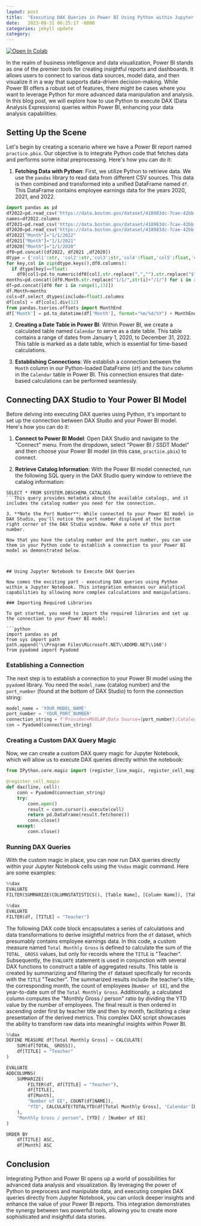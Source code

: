 ```yaml
---
layout: post
title:  "Executing DAX Queries in Power BI Using Python within Jupyter Notebook"
date:   2023-08-31 06:25:17 -0800
categories: jekyll update
category:
---
```


<a target="_blank" href="https://colab.research.google.com/github/jordan-hay/jordan-hay.github.io/blob/main/docs/assets/Using_ Python_to_Execute_DAX_Queries_in_Power_BI.ipynb
">
  <img src="https://colab.research.google.com/assets/colab-badge.svg" alt="Open In Colab"/>
</a>




In the realm of business intelligence and data visualization, Power BI stands as one of the premier tools for creating insightful reports and dashboards. It allows users to connect to various data sources, model data, and then visualize it in a way that supports data-driven decision-making. While Power BI offers a robust set of features, there might be cases where you want to leverage Python for more advanced data manipulation and analysis. In this blog post, we will explore how to use Python to execute DAX (Data Analysis Expressions) queries within Power BI, enhancing your data analysis capabilities.

## Setting Up the Scene

Let's begin by creating a scenario where we have a Power BI report named `practice.pbix`. Our objective is to integrate Python code that fetches data and performs some initial preprocessing. Here's how you can do it:

1. **Fetching Data with Python**: First, we utilize Python to retrieve data. We use the `pandas` library to read data from different CSV sources. This data is then combined and transformed into a unified DataFrame named `df`. This DataFrame contains employee earnings data for the years 2020, 2021, and 2022.
```python
import pandas as pd
df2022=pd.read_csv('https://data.boston.gov/dataset/418983dc-7cae-42bb-88e4-d56f5adcf869/resource/63ac638b-36c4-487d-9453-1d83eb5090d2/download/finalconsolidatedcy22earnings_feb2023.xlsx-sheet1.csv')
names=df2022.columns
df2021=pd.read_csv('https://data.boston.gov/dataset/418983dc-7cae-42bb-88e4-d56f5adcf869/resource/ec5aaf93-1509-4641-9310-28e62e028457/download/employee-earnings-report-2021.csv',encoding= 'unicode_escape',skiprows=1,names=names)
df2020=pd.read_csv('https://data.boston.gov/dataset/418983dc-7cae-42bb-88e4-d56f5adcf869/resource/e2e2c23a-6fc7-4456-8751-5321d8aa869b/download/city-of-boston-calendar-year-2020-earnings.csv',encoding= 'unicode_escape',skiprows=1,names=names)
df2022["Month"]="1/1/2022"
df2021["Month"]="1/1/2021"
df2020["Month"]="1/1/2020"
df0=pd.concat([df2022, df2021 ,df2020])
dtype = {'col1':str, 'col2':str,'col3':str,'col4':float,'col5':float,'col6': float,'col7': float,'col8': float,'col9': float,'col10': float,'col11': float,'col12': int,'col13':str}
for key,col in zip(dtype.keys(),df0.columns):
  if dtype[key]==float:
    df0[col]=pd.to_numeric(df0[col].str.replace(",","").str.replace("$","").str.replace(" ","").str.replace("(","-").str.replace(")",""))
months=pd.concat([df0.Month.str.replace("1/1/",str(i)+"/1/") for i in range(1,13)])
df=pd.concat([df0 for i in range(1,13)])
df.Month=months
cols=df.select_dtypes(include=float).columns
df[cols] = df[cols].div(12)
from pandas.tseries.offsets import MonthEnd
df['Month'] = pd.to_datetime(df['Month'], format="%m/%d/%Y") + MonthEnd(1)
```

2. **Creating a Date Table in Power BI**: Within Power BI, we create a calculated table named `Calendar` to serve as a date table. This table contains a range of dates from January 1, 2020, to December 31, 2022. This table is marked as a date table, which is essential for time-based calculations.

3. **Establishing Connections**: We establish a connection between the `Month` column in our Python-loaded DataFrame (`df`) and the `Date` column in the `Calendar` table in Power BI. This connection ensures that date-based calculations can be performed seamlessly.

## Connecting DAX Studio to Your Power BI Model

Before delving into executing DAX queries using Python, it's important to set up the connection between DAX Studio and your Power BI model. Here's how you can do it:

1. **Connect to Power BI Model**: Open DAX Studio and navigate to the "Connect" menu. From the dropdown, select "Power BI / SSDT Model" and then choose your Power BI model (in this case, `practice.pbix`) to connect.

2. **Retrieve Catalog Information**: With the Power BI model connected, run the following SQL query in the DAX Studio query window to retrieve the catalog information:
```
SELECT * FROM $SYSTEM.DBSCHEMA_CATALOGS
```This query provides metadata about the available catalogs, and it includes the catalog number you need for the connection.

3. **Note the Port Number**: While connected to your Power BI model in DAX Studio, you'll notice the port number displayed at the bottom right corner of the DAX Studio window. Make a note of this port number.

Now that you have the catalog number and the port number, you can use them in your Python code to establish a connection to your Power BI model as demonstrated below.



## Using Jupyter Notebook to Execute DAX Queries

Now comes the exciting part - executing DAX queries using Python within a Jupyter Notebook. This integration enhances our analytical capabilities by allowing more complex calculations and manipulations.

### Importing Required Libraries

To get started, you need to import the required libraries and set up the connection to your Power BI model:

```python
import pandas as pd
from sys import path
path.append('\\Program Files\Microsoft.NET\\ADOMD.NET\\160')
from pyadomd import Pyadomd
```

### Establishing a Connection

The next step is to establish a connection to your Power BI model using the `pyadomd` library. You need the `model_name` (catalog number) and the `port_number` (found at the bottom of DAX Studio) to form the connection string:

```python
model_name = 'YOUR_MODEL_NAME'
port_number = 'YOUR_PORT_NUMBER'
connection_string = f'Provider=MSOLAP;Data Source={port_number};Catalog={model_name};'
con = Pyadomd(connection_string)
```

### Creating a Custom DAX Query Magic

Now, we can create a custom DAX query magic for Jupyter Notebook, which will allow us to execute DAX queries directly within the notebook:

```python
from IPython.core.magic import (register_line_magic, register_cell_magic)

@register_cell_magic
def dax(line, cell):
    conn = Pyadomd(connection_string)
    try:
        conn.open()
        result = conn.cursor().execute(cell)
        return pd.DataFrame(result.fetchone())
        conn.close()
    except:
        conn.close()
```

### Running DAX Queries

With the custom magic in place, you can now run DAX queries directly within your Jupyter Notebook cells using the `%%dax` magic command. Here are some examples:

```python
%%dax
EVALUATE
FILTER(SUMMARIZE(COLUMNSTATISTICS(), [Table Name], [Column Name]), [Table Name] = "df")
```


```python
%%dax
EVALUATE
FILTER(df, [TITLE] = "Teacher")
```
The following DAX code block encapsulates a series of calculations and data transformations to derive insightful metrics from the `df` dataset, which presumably contains employee earnings data. In this code, a custom measure named `Total Monthly Gross` is defined to calculate the sum of the `TOTAL_ GROSS` values, but only for records where the `TITLE` is "Teacher". Subsequently, the `EVALUATE` statement is used in conjunction with several DAX functions to construct a table of aggregated results. This table is created by summarizing and filtering the `df` dataset specifically for records with the `TITLE` "Teacher". The summarized results include the teacher's title, the corresponding month, the count of employees (`Number of EE`), and the year-to-date sum of the `Total Monthly Gross`. Additionally, a calculated column computes the "Monthly Gross / person" ratio by dividing the YTD value by the number of employees. The final result is then ordered in ascending order first by teacher title and then by month, facilitating a clear presentation of the derived metrics. This complex DAX script showcases the ability to transform raw data into meaningful insights within Power BI.

```python
%%dax
DEFINE MEASURE df[Total Monthly Gross] = CALCULATE(
    SUM(df[TOTAL_ GROSS]),
    df[TITLE] = "Teacher"
)

EVALUATE
ADDCOLUMNS(
    SUMMARIZE(
        FILTER(df, df[TITLE] = "Teacher"),
        df[TITLE],
        df[Month],
        "Number of EE", COUNT(df[NAME]),
        "YTD", CALCULATE(TOTALYTD(df[Total Monthly Gross], 'Calendar'[Date], ALL(df)))
    ),
    "Monthly Gross / person", [YTD] / [Number of EE]
)

ORDER BY
    df[TITLE] ASC,
    df[Month] ASC
```

## Conclusion

Integrating Python and Power BI opens up a world of possibilities for advanced data analysis and visualization. By leveraging the power of Python to preprocess and manipulate data, and executing complex DAX queries directly from Jupyter Notebook, you can unlock deeper insights and enhance the value of your Power BI reports. This integration demonstrates the synergy between two powerful tools, allowing you to create more sophisticated and insightful data stories.
